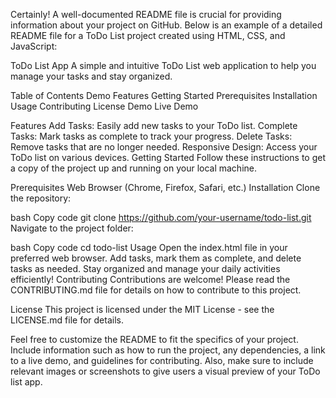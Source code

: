 
Certainly! A well-documented README file is crucial for providing information about your project on GitHub. Below is an example of a detailed README file for a ToDo List project created using HTML, CSS, and JavaScript:

ToDo List App
A simple and intuitive ToDo List web application to help you manage your tasks and stay organized.

Table of Contents
Demo
Features
Getting Started
Prerequisites
Installation
Usage
Contributing
License
Demo
Live Demo


Features
Add Tasks: Easily add new tasks to your ToDo list.
Complete Tasks: Mark tasks as complete to track your progress.
Delete Tasks: Remove tasks that are no longer needed.
Responsive Design: Access your ToDo list on various devices.
Getting Started
Follow these instructions to get a copy of the project up and running on your local machine.

Prerequisites
Web Browser (Chrome, Firefox, Safari, etc.)
Installation
Clone the repository:

bash
Copy code
git clone https://github.com/your-username/todo-list.git
Navigate to the project folder:

bash
Copy code
cd todo-list
Usage
Open the index.html file in your preferred web browser.
Add tasks, mark them as complete, and delete tasks as needed.
Stay organized and manage your daily activities efficiently!
Contributing
Contributions are welcome! Please read the CONTRIBUTING.md file for details on how to contribute to this project.

License
This project is licensed under the MIT License - see the LICENSE.md file for details.

Feel free to customize the README to fit the specifics of your project. Include information such as how to run the project, any dependencies, a link to a live demo, and guidelines for contributing. Also, make sure to include relevant images or screenshots to give users a visual preview of your ToDo list app.
